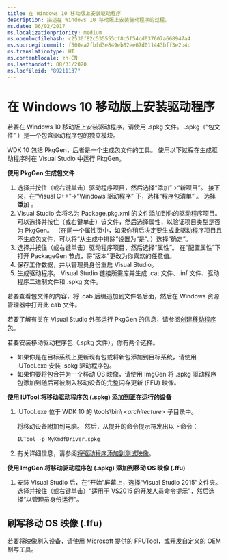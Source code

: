 ```yaml
---
title: 在 Windows 10 移动版上安装驱动程序
description: 描述在 Windows 10 移动版上安装驱动程序的过程。
ms.date: 06/02/2017
ms.localizationpriority: medium
ms.openlocfilehash: c2530f82c535555cf8c5f54cd037607a668947a4
ms.sourcegitcommit: f500ea2fbfd3e849eb82ee67d011443bff3e2b4c
ms.translationtype: HT
ms.contentlocale: zh-CN
ms.lasthandoff: 08/31/2020
ms.locfileid: "89211137"
---
```

# <a name="installing-a-driver-on-windows-10-mobile"></a>在 Windows 10 移动版上安装驱动程序

若要在 Windows 10 移动版上安装驱动程序，请使用 .spkg 文件。 .spkg（“包文件”  ）是一个包含驱动程序包的独立模块。

WDK 10 包括 PkgGen，后者是一个生成包文件的工具。 使用以下过程在生成驱动程序时在 Visual Studio 中运行 PkgGen。

**使用 PkgGen 生成包文件**

1.  选择并按住（或右键单击）驱动程序项目，然后选择“添加”-&gt;“新项目”。 接下来，在“Visual C++”-&gt;“Windows 驱动程序”  下，选择“程序包清单”  。 选择 **添加** 。
2.  Visual Studio 会将名为 Package.pkg.xml 的文件添加到你的驱动程序项目。 可以选择并按住（或右键单击）该文件，然后选择属性，以验证项目类型是否为 PkgGen。 （在同一个属性页中，如果你稍后决定要生成此驱动程序项目且不生成包文件，可以将“从生成中排除”设置为“是”。）选择“确定”。
3.  选择并按住（或右键单击）驱动程序项目，然后选择“属性”。 在“配置属性”下打开 PackageGen 节点，将“版本”更改为你喜欢的任意值。
4.  保存工作数据，并以管理员身份重启 Visual Studio。
5.  生成驱动程序。 Visual Studio 链接所需库并生成 .cat 文件、.inf 文件、驱动程序二进制文件和 .spkg 文件。

若要查看包文件的内容，将 .cab 后缀追加到文件名后面，然后在 Windows 资源管理器中打开此 cab 文件。

若要了解有关在 Visual Studio 外部运行 PkgGen 的信息，请参阅[创建移动程序包](/previous-versions/windows/hardware/packaging/dn756642(v=vs.85))。

若要安装移动驱动程序包（.spkg 文件），你有两个选择。

-   如果你是在目标系统上更新现有包或将新包添加到目标系统，请使用 IUTool.exe 安装 .spkg 驱动程序包。
-   如果你要将包合并为一个移动 OS 映像，请使用 ImgGen 将 .spkg 驱动程序包添加到随后可被刷入移动设备的完整闪存更新 (FFU) 映像。

**使用 IUTool 将移动驱动程序包 (.spkg) 添加到正在运行的设备**

1.  IUTool.exe 位于 WDK 10 的 \\tools\\bin\\ *&lt;architecture&gt;* 子目录中。

    将移动设备附加到电脑。 然后，从提升的命令提示符发出以下命令：

       ```cpp
       IUTool -p MyKmdfDriver.spkg
       ```

2.  有关详细信息，请参阅[将驱动程序添加到测试映像](/previous-versions/mt131832(v=vs.85))。

**使用 ImgGen 将移动驱动程序包 (.spkg) 添加到移动 OS 映像 (.ffu)**

1.  安装 Visual Studio 后，在“开始”屏幕上，选择“Visual Studio 2015”文件夹。 选择并按住（或右键单击）“适用于 VS2015 的开发人员命令提示”，然后选择“以管理员身份运行”。

## <a name="span-idflashing_a_mobile_os_image__ffu_spanspan-idflashing_a_mobile_os_image__ffu_spanflashing-a-mobile-os-image-ffu"></a><span id="flashing_a_mobile_os_image__.ffu_"></span><span id="FLASHING_A_MOBILE_OS_IMAGE__.FFU_"></span>刷写移动 OS 映像 (.ffu)

若要将映像刷入设备，请使用 Microsoft 提供的 FFUTool，或开发自定义的 OEM 刷写工具。